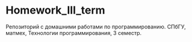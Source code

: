 # Homework_III_term
Репозиторий с домашними работами по программированию.
СПбГУ, матмех, Технологии программирования, 3 семестр.